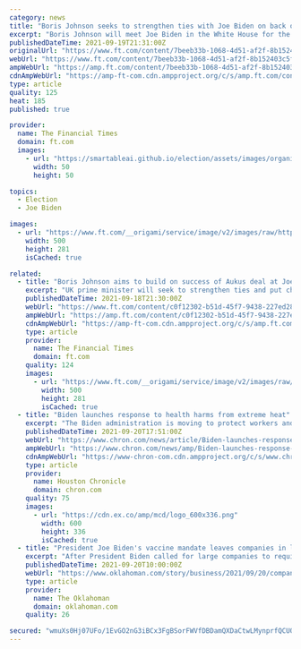 ```yaml
---
category: news
title: "Boris Johnson seeks to strengthen ties with Joe Biden on back of Aukus"
excerpt: "Boris Johnson will meet Joe Biden in the White House for the first time this week as he seeks to restore transatlantic relations following the west’s chaotic withdrawal from Afg"
publishedDateTime: 2021-09-19T21:31:00Z
originalUrl: "https://www.ft.com/content/7beeb33b-1068-4d51-af2f-8b152403c5f5"
webUrl: "https://www.ft.com/content/7beeb33b-1068-4d51-af2f-8b152403c5f5"
ampWebUrl: "https://amp.ft.com/content/7beeb33b-1068-4d51-af2f-8b152403c5f5"
cdnAmpWebUrl: "https://amp-ft-com.cdn.ampproject.org/c/s/amp.ft.com/content/7beeb33b-1068-4d51-af2f-8b152403c5f5"
type: article
quality: 125
heat: 185
published: true

provider:
  name: The Financial Times
  domain: ft.com
  images:
    - url: "https://smartableai.github.io/election/assets/images/organizations/ft.com-50x50.jpg"
      width: 50
      height: 50

topics:
  - Election
  - Joe Biden

images:
  - url: "https://www.ft.com/__origami/service/image/v2/images/raw/https%3A%2F%2Fd1e00ek4ebabms.cloudfront.net%2Fproduction%2F8e996772-9b0a-4fcf-983b-8e79c1ef50e1.jpg?source=google-amp&fit=scale-down&width=500"
    width: 500
    height: 281
    isCached: true

related:
  - title: "Boris Johnson aims to build on success of Aukus deal at Joe Biden meeting"
    excerpt: "UK prime minister will seek to strengthen ties and put chaos of Afghan withdrawal aside during White House visit"
    publishedDateTime: 2021-09-18T21:30:00Z
    webUrl: "https://www.ft.com/content/c0f12302-b51d-45f7-9438-227ed282e98c"
    ampWebUrl: "https://amp.ft.com/content/c0f12302-b51d-45f7-9438-227ed282e98c"
    cdnAmpWebUrl: "https://amp-ft-com.cdn.ampproject.org/c/s/amp.ft.com/content/c0f12302-b51d-45f7-9438-227ed282e98c"
    type: article
    provider:
      name: The Financial Times
      domain: ft.com
    quality: 124
    images:
      - url: "https://www.ft.com/__origami/service/image/v2/images/raw/https%3A%2F%2Fd1e00ek4ebabms.cloudfront.net%2Fproduction%2Fe4ab797d-46aa-4047-ae64-a9e2b7c58b71.jpg?source=google-amp&fit=scale-down&width=500"
        width: 500
        height: 281
        isCached: true
  - title: "Biden launches response to health harms from extreme heat"
    excerpt: "The Biden administration is moving to protect workers and communities from extreme heat after a dangerously hot summer that spurred an onslaught of drought-worsened wildfires and caused hundreds of deaths from the Pacific Northwest to hurricane-ravaged Louisiana."
    publishedDateTime: 2021-09-20T17:51:00Z
    webUrl: "https://www.chron.com/news/article/Biden-launches-response-to-health-harms-from-16472519.php"
    ampWebUrl: "https://www.chron.com/news/amp/Biden-launches-response-to-health-harms-from-16472519.php"
    cdnAmpWebUrl: "https://www-chron-com.cdn.ampproject.org/c/s/www.chron.com/news/amp/Biden-launches-response-to-health-harms-from-16472519.php"
    type: article
    provider:
      name: Houston Chronicle
      domain: chron.com
    quality: 75
    images:
      - url: "https://cdn.ex.co/amp/mcd/logo_600x336.png"
        width: 600
        height: 336
        isCached: true
  - title: "President Joe Biden's vaccine mandate leaves companies in limbo, unsure of how to proceed"
    excerpt: "After President Biden called for large companies to require employees be vaccinated or get tested weekly, those companies await the final rules."
    publishedDateTime: 2021-09-20T10:00:00Z
    webUrl: "https://www.oklahoman.com/story/business/2021/09/20/companies-limbo-they-await-vaccine-mandate-rules/8349159002/"
    type: article
    provider:
      name: The Oklahoman
      domain: oklahoman.com
    quality: 26

secured: "wmuXs0Hj07UFo/1EvGO2nG3iBCx3FgBSorFWVfDBDamQXDaCtwLMynprfQCUOG4RCyrseCoyMnWDE1IeOX7xxIpHIAzVTm7bdrFfHP4tGdV3FcJZdYI1yCkzRDwDpuYuWv3eyZmRUcNtLubEDlV714s/szWJ25voIRwSdvsbpztVEPVxkMmUJ+MAUGT2DpLy1xRJ8NshIYpYhm7YUi1rr1IOqcXgJdgu/vZ0F4BVRZ0AnWyoCoVMAR3qUtR15FXd8WjmrsSIZ3D4PbuQ2RzYe0KrRiVWS4xNj1/L26Gvceg4I+9r+l5WXp5nUjzXxTD83BWTiKlWWz36dEwdVaEsssc8vkUcSHzbhIaZmaX4VDY=;Xxw6I+TcA460VwOb9/UYfw=="
---
```


